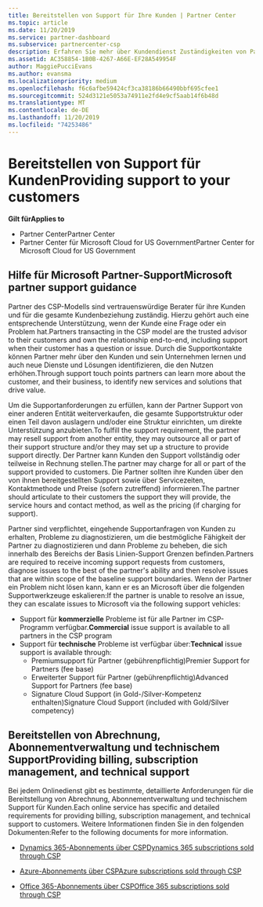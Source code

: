 ```yaml
---
title: Bereitstellen von Support für Ihre Kunden | Partner Center
ms.topic: article
ms.date: 11/20/2019
ms.service: partner-dashboard
ms.subservice: partnercenter-csp
description: Erfahren Sie mehr über Kundendienst Zuständigkeiten von Partnern im CSP-Programm.
ms.assetid: AC358854-1B0B-4267-A66E-EF28A549954F
author: MaggiePucciEvans
ms.author: evansma
ms.localizationpriority: medium
ms.openlocfilehash: f6c6afbe59424cf3ca38186b66490bbf695cfee1
ms.sourcegitcommit: 524d3121e5053a74911e2fd4e9cf5aab14f6b48d
ms.translationtype: MT
ms.contentlocale: de-DE
ms.lasthandoff: 11/20/2019
ms.locfileid: "74253486"
---
```

# <a name="providing-support-to-your-customers"></a><span data-ttu-id="201b9-103">Bereitstellen von Support für Kunden</span><span class="sxs-lookup"><span data-stu-id="201b9-103">Providing support to your customers</span></span>

<span data-ttu-id="201b9-104">**Gilt für**</span><span class="sxs-lookup"><span data-stu-id="201b9-104">**Applies to**</span></span>

-  <span data-ttu-id="201b9-105">Partner Center</span><span class="sxs-lookup"><span data-stu-id="201b9-105">Partner Center</span></span>
-  <span data-ttu-id="201b9-106">Partner Center für Microsoft Cloud for US Government</span><span class="sxs-lookup"><span data-stu-id="201b9-106">Partner Center for Microsoft Cloud for US Government</span></span>


## <a name="microsoft-partner-support-guidance"></a><span data-ttu-id="201b9-107">Hilfe für Microsoft Partner-Support</span><span class="sxs-lookup"><span data-stu-id="201b9-107">Microsoft partner support guidance</span></span>

<span data-ttu-id="201b9-108">Partner des CSP-Modells sind vertrauenswürdige Berater für ihre Kunden und für die gesamte Kundenbeziehung zuständig. Hierzu gehört auch eine entsprechende Unterstützung, wenn der Kunde eine Frage oder ein Problem hat.</span><span class="sxs-lookup"><span data-stu-id="201b9-108">Partners transacting in the CSP model are the trusted advisor to their customers and own the relationship end-to-end, including support when their customer has a question or issue.</span></span> <span data-ttu-id="201b9-109">Durch die Supportkontakte können Partner mehr über den Kunden und sein Unternehmen lernen und auch neue Dienste und Lösungen identifizieren, die den Nutzen erhöhen.</span><span class="sxs-lookup"><span data-stu-id="201b9-109">Through support touch points partners can learn more about the customer, and their business, to identify new services and solutions that drive value.</span></span>

<span data-ttu-id="201b9-110">Um die Supportanforderungen zu erfüllen, kann der Partner Support von einer anderen Entität weiterverkaufen, die gesamte Supportstruktur oder einen Teil davon auslagern und/oder eine Struktur einrichten, um direkte Unterstützung anzubieten.</span><span class="sxs-lookup"><span data-stu-id="201b9-110">To fulfill the support requirement, the partner may resell support from another entity, they may outsource all or part of their support structure and/or they may set up a structure to provide support directly.</span></span>  <span data-ttu-id="201b9-111">Der Partner kann Kunden den Support vollständig oder teilweise in Rechnung stellen.</span><span class="sxs-lookup"><span data-stu-id="201b9-111">The partner may charge for all or part of the support provided to customers.</span></span> <span data-ttu-id="201b9-112">Die Partner sollten ihre Kunden über den von ihnen bereitgestellten Support sowie über Servicezeiten, Kontaktmethode und Preise (sofern zutreffend) informieren.</span><span class="sxs-lookup"><span data-stu-id="201b9-112">The partner should articulate to their customers the support they will provide, the service hours and contact method, as well as the pricing (if charging for support).</span></span> 

<span data-ttu-id="201b9-113">Partner sind verpflichtet, eingehende Supportanfragen von Kunden zu erhalten, Probleme zu diagnostizieren, um die bestmögliche Fähigkeit der Partner zu diagnostizieren und dann Probleme zu beheben, die sich innerhalb des Bereichs der Basis Linien-Support Grenzen befinden.</span><span class="sxs-lookup"><span data-stu-id="201b9-113">Partners are required to receive incoming support requests from customers, diagnose issues to the best of the partner's ability and then resolve issues that are within scope of the baseline support boundaries.</span></span> <span data-ttu-id="201b9-114">Wenn der Partner ein Problem nicht lösen kann, kann er es an Microsoft über die folgenden Supportwerkzeuge eskalieren:</span><span class="sxs-lookup"><span data-stu-id="201b9-114">If the partner is unable to resolve an issue, they can escalate issues to Microsoft via the following support vehicles:</span></span>

- <span data-ttu-id="201b9-115">Support für **kommerzielle** Probleme ist für alle Partner im CSP-Programm verfügbar.</span><span class="sxs-lookup"><span data-stu-id="201b9-115">**Commercial** issue support is available to all partners in the CSP program</span></span>
-   <span data-ttu-id="201b9-116">Support für **technische** Probleme ist verfügbar über:</span><span class="sxs-lookup"><span data-stu-id="201b9-116">**Technical** issue support is available through:</span></span>
    -   <span data-ttu-id="201b9-117">Premiumsupport für Partner (gebührenpflichtig)</span><span class="sxs-lookup"><span data-stu-id="201b9-117">Premier Support for Partners (fee base)</span></span>
    -   <span data-ttu-id="201b9-118">Erweiterter Support für Partner (gebührenpflichtig)</span><span class="sxs-lookup"><span data-stu-id="201b9-118">Advanced Support for Partners (fee base)</span></span>
    -   <span data-ttu-id="201b9-119">Signature Cloud Support (in Gold-/Silver-Kompetenz enthalten)</span><span class="sxs-lookup"><span data-stu-id="201b9-119">Signature Cloud Support (included with Gold/Silver competency)</span></span>

## <a name="providing-billing-subscription-management-and-technical-support"></a><span data-ttu-id="201b9-120">Bereitstellen von Abrechnung, Abonnementverwaltung und technischem Support</span><span class="sxs-lookup"><span data-stu-id="201b9-120">Providing billing, subscription management, and technical support</span></span> 

<span data-ttu-id="201b9-121">Bei jedem Onlinedienst gibt es bestimmte, detaillierte Anforderungen für die Bereitstellung von Abrechnung, Abonnementverwaltung und technischem Support für Kunden.</span><span class="sxs-lookup"><span data-stu-id="201b9-121">Each online service has specific and detailed requirements for providing billing, subscription management, and technical support to customers.</span></span> <span data-ttu-id="201b9-122">Weitere Informationen finden Sie in den folgenden Dokumenten:</span><span class="sxs-lookup"><span data-stu-id="201b9-122">Refer to the following documents for more information.</span></span>

-   [<span data-ttu-id="201b9-123">Dynamics 365-Abonnements über CSP</span><span class="sxs-lookup"><span data-stu-id="201b9-123">Dynamics 365 subscriptions sold through CSP</span></span>](https://www.microsoftpartnercommunity.com/t5/CSP/Microsoft-Partner-Support-Guidance/m-p/5262#M30)

-   [<span data-ttu-id="201b9-124">Azure-Abonnements über CSP</span><span class="sxs-lookup"><span data-stu-id="201b9-124">Azure subscriptions sold through CSP</span></span>](https://www.microsoftpartnercommunity.com/t5/CSP/Microsoft-Partner-Support-Guidance/m-p/5263#M31)

-   [<span data-ttu-id="201b9-125">Office 365-Abonnements über CSP</span><span class="sxs-lookup"><span data-stu-id="201b9-125">Office 365 subscriptions sold through CSP</span></span>](https://www.microsoftpartnercommunity.com/t5/CSP/Microsoft-Partner-Support-Guidance/m-p/5264#M32)



 

 



